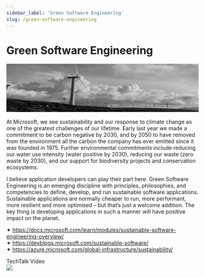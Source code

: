 ```yaml
---
sidebar_label: 'Green Software Engineering'
slug: /green-software-engineering
---
```


#  Green Software Engineering

![](images/18-greensoftwareengineering.png)

At Microsoft, we see sustainability and our response to climate change as one of the greatest challenges of our lifetime. Early last year we made a commitment to be carbon negative by 2030, and by 2050 to have removed from the environment all the carbon the company has ever emitted since it was founded in 1975. Further environmental commitments include reducing our water use intensity (water positive by 2030), reducing our waste (zero waste by 2030), and our support for biodiversity projects and conservation ecosystems.

I believe application developers can play their part here. Green Software Engineering is an emerging discipline with principles, philosophies, and competencies to define, develop, and run sustainable software applications. Sustainable applications are normally cheaper to run, more performant, more resilient and more optimised – but that’s just a welcome addition. The key thing is developing applications in such a manner will have positive impact on the planet.

&#x2726; <https://docs.microsoft.com/learn/modules/sustainable-software-engineering-overview/>  
&#x2726; <https://devblogs.microsoft.com/sustainable-software/>  
&#x2726; <https://azure.microsoft.com/global-infrastructure/sustainability/>  

TechTalk Video  
[![](https://i3.ytimg.com/vi/Tcvr30NRWmA/mqdefault.jpg)](https://youtu.be/Tcvr30NRWmA)

